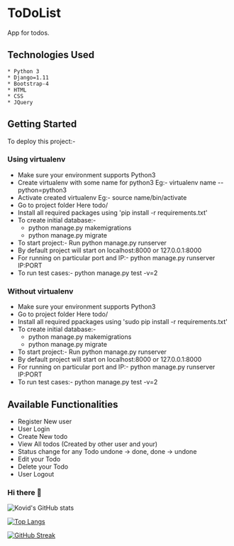 # ToDoList
App for todos.

## Technologies Used
```
* Python 3
* Django=1.11
* Bootstrap-4
* HTML
* CSS
* JQuery
```

## Getting Started
To deploy this project:-

### Using virtualenv

* Make sure your environment supports Python3
* Create virtualenv with some name for python3 Eg:- virtualenv name --python=python3
* Activate created virtualenv Eg:- source name/bin/activate
* Go to project folder Here todo/
* Install all required packages using 'pip install -r requirements.txt'
* To create initial database:- 
	* python manage.py makemigrations
	* python manage.py migrate
* To start project:- Run python manage.py runserver
* By default project will start on localhost:8000 or 127.0.0.1:8000
* For running on particular port and IP:- python manage.py runserver IP:PORT 
* To run test cases:- python manage.py test -v=2


### Without virtualenv

* Make sure your environment supports Python3
* Go to project folder Here todo/
* Install all required ppackages using 'sudo pip install -r requirements.txt'
* To create initial database:- 
	* python manage.py makemigrations
	* python manage.py migrate
* To start project:- Run python manage.py runserver
* By default project will start on localhost:8000 or 127.0.0.1:8000
* For running on particular port and IP:- python manage.py runserver IP:PORT
* To run test cases:- python manage.py test -v=2


## Available Functionalities

* Register New user
* User Login 
* Create New todo
* View All todos (Created by other user and your)
* Status change for any Todo undone -> done, done -> undone
* Edit your Todo
* Delete your Todo
* User Logout

### Hi there 👋
![Kovid's GitHub stats](https://github-readme-stats.vercel.app/api?username=BHAUTIK04&theme=dracula&show_icons=true&include_all_commits=true)



[![Top Langs](https://github-readme-stats.vercel.app/api/top-langs/?username=BHAUTIK04&layout=compact&theme=dracula)](https://github.com/anuraghazra/github-readme-stats)

[![GitHub Streak](https://streak-stats.demolab.com/?user=BHAUTIK04&theme=dracula)](https://git.io/streak-stats)
